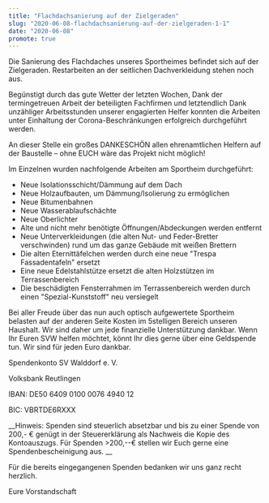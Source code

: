 ```yaml
---
title: "Flachdachsanierung auf der Zielgeraden"
slug: "2020-06-08-flachdachsanierung-auf-der-zielgeraden-1-1"
date: "2020-06-08"
promote: true
---
```

Die Sanierung des Flachdaches unseres Sportheimes befindet sich auf der Zielgeraden. Restarbeiten an der seitlichen Dachverkleidung stehen noch aus.


Begünstigt durch das gute Wetter der letzten Wochen, Dank der termingetreuen Arbeit der beteiligten Fachfirmen und letztendlich Dank unzähliger Arbeitsstunden unserer engagierten Helfer konnten die Arbeiten unter Einhaltung der Corona-Beschränkungen erfolgreich durchgeführt werden.


An dieser Stelle ein großes DANKESCHÖN allen ehrenamtlichen Helfern auf der Baustelle – ohne EUCH wäre das Projekt nicht möglich!


Im Einzelnen wurden nachfolgende Arbeiten am Sportheim durchgeführt:


* Neue Isolationsschicht/Dämmung auf dem Dach
* Neue Holzaufbauten, um Dämmung/Isolierung zu ermöglichen
* Neue Bitumenbahnen
* Neue Wasserablaufschächte
* Neue Oberlichter
* Alte und nicht mehr benötigte Öffnungen/Abdeckungen werden entfernt
* Neue Unterverkleidungen (die alten Nut- und Feder-Bretter verschwinden) rund um das ganze Gebäude mit weißen Brettern
* Die alten Eternittäfelchen werden durch eine neue "Trespa Fassadentafeln" ersetzt
* Eine neue Edelstahlstütze ersetzt die alten Holzstützen im Terrassenbereich
* Die beschädigten Fensterrahmen im Terrassenbereich werden durch einen "Spezial-Kunststoff" neu versiegelt

Bei aller Freude über das nun auch optisch aufgewertete Sportheim belasten auf der anderen Seite Kosten im 5stelligen Bereich unseren Haushalt. Wir sind daher um jede finanzielle Unterstützung dankbar. Wenn Ihr Euren SVW helfen möchtet, könnt Ihr dies gerne über eine Geldspende tun. Wir sind für jeden Euro dankbar.


Spendenkonto SV Walddorf e. V.


Volksbank Reutlingen


IBAN: DE50 6409 0100 0076 4940 12


BIC: VBRTDE6RXXX


 __Hinweis: Spenden sind steuerlich absetzbar und bis zu einer Spende von 200,- € genügt in der Steuererklärung als Nachweis die Kopie des Kontoauszugs. Für Spenden &gt;200,--€ stellen wir Euch gerne eine Spendenbescheinigung aus. __


Für die bereits eingegangenen Spenden bedanken wir uns ganz recht herzlich.


Eure Vorstandschaft
